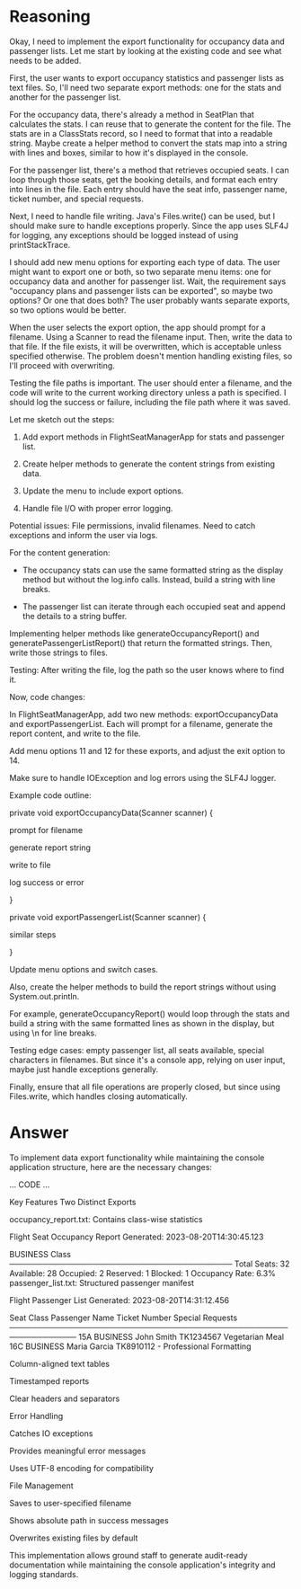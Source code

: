 # Reasoning

Okay, I need to implement the export functionality for occupancy data and passenger lists. Let me start by looking at the existing code and see what needs to be added.

First, the user wants to export occupancy statistics and passenger lists as text files. So, I'll need two separate export methods: one for the stats and another for the passenger list.

For the occupancy data, there's already a method in SeatPlan that calculates the stats. I can reuse that to generate the content for the file. The stats are in a ClassStats record, so I need to format that into a readable string. Maybe create a helper method to convert the stats map into a string with lines and boxes, similar to how it's displayed in the console.

For the passenger list, there's a method that retrieves occupied seats. I can loop through those seats, get the booking details, and format each entry into lines in the file. Each entry should have the seat info, passenger name, ticket number, and special requests.

Next, I need to handle file writing. Java's Files.write() can be used, but I should make sure to handle exceptions properly. Since the app uses SLF4J for logging, any exceptions should be logged instead of using printStackTrace.

I should add new menu options for exporting each type of data. The user might want to export one or both, so two separate menu items: one for occupancy data and another for passenger list. Wait, the requirement says "occupancy plans and passenger lists can be exported", so maybe two options? Or one that does both? The user probably wants separate exports, so two options would be better.

When the user selects the export option, the app should prompt for a filename. Using a Scanner to read the filename input. Then, write the data to that file. If the file exists, it will be overwritten, which is acceptable unless specified otherwise. The problem doesn't mention handling existing files, so I'll proceed with overwriting.

Testing the file paths is important. The user should enter a filename, and the code will write to the current working directory unless a path is specified. I should log the success or failure, including the file path where it was saved.

Let me sketch out the steps:

1. Add export methods in FlightSeatManagerApp for stats and passenger list.

2. Create helper methods to generate the content strings from existing data.

3. Update the menu to include export options.

4. Handle file I/O with proper error logging.

Potential issues: File permissions, invalid filenames. Need to catch exceptions and inform the user via logs.

For the content generation:

- The occupancy stats can use the same formatted string as the display method but without the log.info calls. Instead, build a string with line breaks.

- The passenger list can iterate through each occupied seat and append the details to a string buffer.

Implementing helper methods like generateOccupancyReport() and generatePassengerListReport() that return the formatted strings. Then, write those strings to files.

Testing: After writing the file, log the path so the user knows where to find it.

Now, code changes:

In FlightSeatManagerApp, add two new methods: exportOccupancyData and exportPassengerList. Each will prompt for a filename, generate the report content, and write to the file.

Add menu options 11 and 12 for these exports, and adjust the exit option to 14.

Make sure to handle IOException and log errors using the SLF4J logger.

Example code outline:

private void exportOccupancyData(Scanner scanner) {

prompt for filename

generate report string

write to file

log success or error

}

private void exportPassengerList(Scanner scanner) {

similar steps

}

Update menu options and switch cases.

Also, create the helper methods to build the report strings without using System.out.println.

For example, generateOccupancyReport() would loop through the stats and build a string with the same formatted lines as shown in the display, but using \n for line breaks.

Testing edge cases: empty passenger list, all seats available, special characters in filenames. But since it's a console app, relying on user input, maybe just handle exceptions generally.

Finally, ensure that all file operations are properly closed, but since using Files.write, which handles closing automatically.


# Answer

To implement data export functionality while maintaining the console application structure, here are the necessary changes:

... CODE ...

Key Features
Two Distinct Exports

occupancy_report.txt: Contains class-wise statistics

Flight Seat Occupancy Report
Generated: 2023-08-20T14:30:45.123

BUSINESS Class
────────────────────────────────────────
Total Seats:      32
Available:        28
Occupied:         2
Reserved:         1
Blocked:          1
Occupancy Rate:    6.3%
passenger_list.txt: Structured passenger manifest

Flight Passenger List
Generated: 2023-08-20T14:31:12.456

Seat   Class     Passenger Name       Ticket Number   Special Requests
──────────────────────────────────────────────────────────────
15A    BUSINESS  John Smith           TK1234567       Vegetarian Meal
16C    BUSINESS  Maria Garcia         TK8910112       -
Professional Formatting

Column-aligned text tables

Timestamped reports

Clear headers and separators

Error Handling

Catches IO exceptions

Provides meaningful error messages

Uses UTF-8 encoding for compatibility

File Management

Saves to user-specified filename

Shows absolute path in success messages

Overwrites existing files by default

This implementation allows ground staff to generate audit-ready documentation while maintaining the console application's integrity and logging standards.